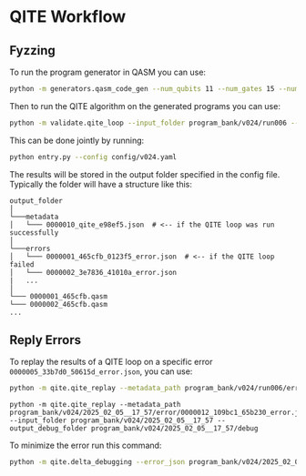 # QITE Workflow


## Fyzzing

To run the program generator in QASM you can use:

```bash
python -m generators.qasm_code_gen --num_qubits 11 --num_gates 15 --num_programs 3 --output_dir program_bank/v024/run006
```

Then to run the QITE algorithm on the generated programs you can use:

```bash
python -m validate.qite_loop --input_folder program_bank/v024/run006 --number_of_rounds 1
```

This can be done jointly by running:

```bash
python entry.py --config config/v024.yaml
```

The results will be stored in the output folder specified in the config file.
Typically the folder will have a structure like this:

```
output_folder
│
└───metadata
│   └─── 0000010_qite_e98ef5.json  # <-- if the QITE loop was run successfully
│
└───errors
│   └─── 0000001_465cfb_0123f5_error.json  # <-- if the QITE loop failed
│   └─── 0000002_3e7836_41010a_error.json
|   ...
│
└─── 0000001_465cfb.qasm
└─── 0000002_465cfb.qasm
...
```


## Reply Errors

To replay the results of a QITE loop on a specific error `0000005_33b7d0_50615d_error.json`, you can use:

```bash
python -m qite.qite_replay --metadata_path program_bank/v024/run006/error/0000005_33b7d0_50615d_error.json --input_folder program_bank/v024/run006 --output_debug_folder program_bank/v024/run006/debug
```

```
python -m qite.qite_replay --metadata_path program_bank/v024/2025_02_05__17_57/error/0000012_109bc1_65b230_error.json --input_folder program_bank/v024/2025_02_05__17_57 --output_debug_folder program_bank/v024/2025_02_05__17_57/debug
```

To minimize the error run this command:

```bash
python -m qite.delta_debugging --error_json program_bank/v024/2025_02_05__17_57/error/0000012_109bc1_65b230_error.json --output_folder program_bank/v024/2025_02_05__17_57/minimized --input_folder program_bank/v024/2025_02_05__17_57
```
